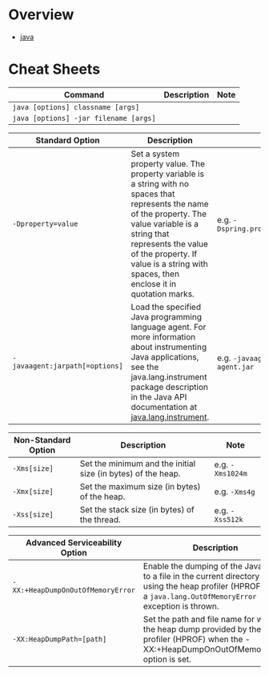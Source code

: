 # Overview

- [java](https://docs.oracle.com/javase/8/docs/technotes/tools/windows/java.html)

# Cheat Sheets

| Command                               | Description | Note |
|---------------------------------------|-------------|------|
| `java [options] classname [args]`     |             |      |
| `java [options] -jar filename [args]` |             |      |

| Standard Option                | Description                                                                                                                                                                                                                                                                                                   | Note                                   |
|--------------------------------|---------------------------------------------------------------------------------------------------------------------------------------------------------------------------------------------------------------------------------------------------------------------------------------------------------------|----------------------------------------|
| `-Dproperty=value`             | Set a system property value. The property variable is a string with no spaces that represents the name of the property. The value variable is a string that represents the value of the property. If value is a string with spaces, then enclose it in quotation marks.                                       | e.g. `-Dspring.profiles.active="prod"` |
| `-javaagent:jarpath[=options]` | Load the specified Java programming language agent. For more information about instrumenting Java applications, see the java.lang.instrument package description in the Java API documentation at [java.lang.instrument](http://docs.oracle.com/javase/8/docs/api/java/lang/instrument/package-summary.html). | e.g. `-javaagent:dd-java-agent.jar`    |

| Non-Standard Option | Description                                                  | Note             |
|---------------------|--------------------------------------------------------------|------------------|
| `-Xms[size]`        | Set the minimum and the initial size (in bytes) of the heap. | e.g. `-Xms1024m` |
| `-Xmx[size]`        | Set the maximum size (in bytes) of the heap.                 | e.g. `-Xms4g`    |
| `-Xss[size]`        | Set the stack size (in bytes) of the thread.                 | e.g. `-Xss512k`  |

| Advanced Serviceability Option    | Description                                                                                                                                                        | Note                                        |
|-----------------------------------|--------------------------------------------------------------------------------------------------------------------------------------------------------------------|---------------------------------------------|
| `-XX:+HeapDumpOnOutOfMemoryError` | Enable the dumping of the Java heap to a file in the current directory by using the heap profiler (HPROF) when a `java.lang.OutOfMemoryError` exception is thrown. |                                             |
| `-XX:HeapDumpPath=[path]`         | Set the path and file name for writing the heap dump provided by the heap profiler (HPROF) when the -XX:+HeapDumpOnOutOfMemoryError option is set.                 | e.g. `-XX:HeapDumpPath=/temp/heap-dump.log` |
